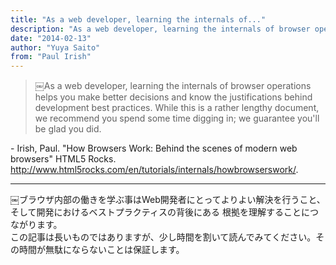 ```yaml
---
title: "As a web developer, learning the internals of..."
description: "As a web developer, learning the internals of browser operations helps you make better decisions and know the justifications behind development best practices."
date: "2014-02-13"
author: "Yuya Saito"
from: "Paul Irish"
---
```


> ￼As a web developer, learning the internals of browser operations helps you make better decisions and know the justifications behind development best practices.
> While this is a rather lengthy document, we recommend you spend some time digging in; we guarantee you'll be glad you did.

\- Irish, Paul. "How Browsers Work: Behind the scenes of modern web browsers" HTML5 Rocks. <http://www.html5rocks.com/en/tutorials/internals/howbrowserswork/>.

* * *

￼ブラウザ内部の働きを学ぶ事はWeb開発者にとってよりよい解決を行うこと、そして開発におけるベストプラクティスの背後にある 根拠を理解することにつながります。  
この記事は長いものではありますが、少し時間を割いて読んでみてください。その時間が無駄にならないことは保証します。